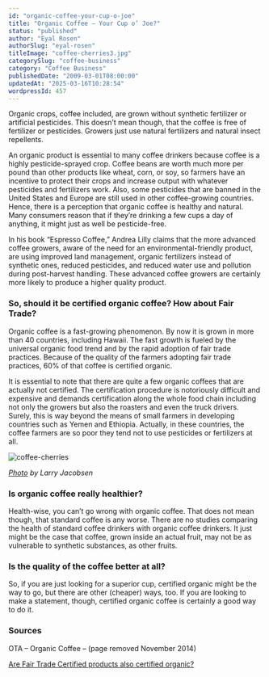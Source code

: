 ```yaml
---
id: "organic-coffee-your-cup-o-joe"
title: "Organic Coffee – Your Cup o’ Joe?"
status: "published"
author: "Eyal Rosen"
authorSlug: "eyal-rosen"
titleImage: "coffee-cherries3.jpg"
categorySlug: "coffee-business"
category: "Coffee Business"
publishedDate: "2009-03-01T08:00:00"
updatedAt: "2025-03-16T10:28:54"
wordpressId: 457
---
```


Organic crops, coffee included, are grown without synthetic fertilizer or artificial pesticides. This doesn’t mean though, that the coffee is free of fertilizer or pesticides. Growers just use natural fertilizers and natural insect repellents.

An organic product is essential to many coffee drinkers because coffee is a highly pesticide-sprayed crop. Coffee beans are worth much more per pound than other products like wheat, corn, or soy, so farmers have an incentive to protect their crops and increase output with whatever pesticides and fertilizers work. Also, some pesticides that are banned in the United States and Europe are still used in other coffee-growing countries. Hence, there is a perception that organic coffee is healthy and natural. Many consumers reason that if they’re drinking a few cups a day of anything, it might just as well be pesticide-free.

In his book “Espresso Coffee,” Andrea Lilly claims that the more advanced coffee growers, aware of the need for an environmental-friendly product, are using improved land management, organic fertilizers instead of synthetic ones, reduced pesticides, and reduced water use and pollution during post-harvest handling. These advanced coffee growers are certainly more likely to produce a higher quality product.

### So, should it be certified organic coffee? How about Fair Trade?

Organic coffee is a fast-growing phenomenon. By now it is grown in more than 40 countries, including Hawaii. The fast growth is fueled by the universal organic food trend and by the rapid adoption of fair trade practices. Because of the quality of the farmers adopting fair trade practices, 60% of that coffee is certified organic.

It is essential to note that there are quite a few organic coffees that are actually not certified. The certification procedure is notoriously difficult and expensive and demands certification along the whole food chain including not only the growers but also the roasters and even the truck drivers. Surely, this is way beyond the means of small farmers in developing countries such as Yemen and Ethiopia. Actually, in these countries, the coffee farmers are so poor they tend not to use pesticides or fertilizers at all.

![coffee-cherries](coffee-cherries3.jpg)

*[Photo](https://www.flickr.com/photos/ljguitar/455706920/) by Larry Jacobsen*

### Is organic coffee really healthier?

Health-wise, you can’t go wrong with organic coffee. That does not mean though, that standard coffee is any worse. There are no studies comparing the health of standard coffee drinkers with organic coffee drinkers. It just might be the case that coffee, grown inside an actual fruit, may not be as vulnerable to synthetic substances, as other fruits.

### Is the quality of the coffee better at all?

So, if you are just looking for a superior cup, certified organic might be the way to go, but there are other (cheaper) ways, too. If you are looking to make a statement, though, certified organic coffee is certainly a good way to do it.

### Sources

OTA – Organic Coffee – (page removed November 2014)

[Are Fair Trade Certified products also certified organic?](https://www.fairtradecertified.org/get-certified/frequently-asked-questions/)
